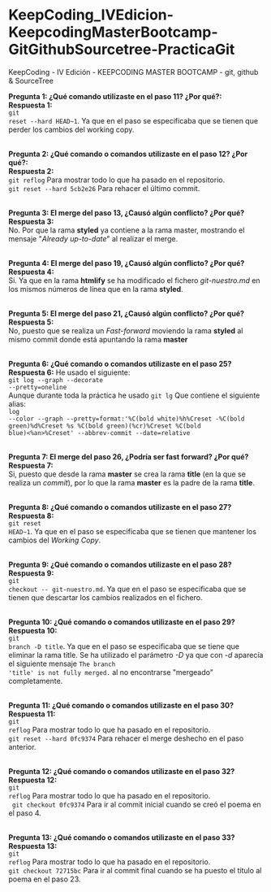 # KeepCoding_IVEdicion-KeepcodingMasterBootcamp-GitGithubSourcetree-PracticaGit
KeepCoding - IV Edición - KEEPCODING MASTER BOOTCAMP - git, github &amp; SourceTree

**Pregunta 1: ¿Qué comando utilizaste en el paso 11? ¿Por qué?:** <br />
**Respuesta 1:** <br />
<code>git reset --hard HEAD~1</code>. Ya que en el paso se especificaba que se tienen que perder los cambios del working copy.
<br /><br />

**Pregunta 2: ¿Qué comando o comandos utilizaste en el paso 12? ¿Por qué?:** <br />
**Respuesta 2:** <br />
<code>git reflog</code> Para mostrar todo lo que ha pasado en el repositorio.<br />
<code>git reset --hard 5cb2e26</code> Para rehacer el último commit.
<br /><br />

**Pregunta 3: El merge del paso 13, ¿Causó algún conflicto? ¿Por qué?** <br />
**Respuesta 3:** <br />
No. Por que la rama **styled** ya contiene a la rama master, mostrando el mensaje "*Already up-to-date*" al realizar el merge.
<br /><br />

**Pregunta 4: El merge del paso 19, ¿Causó algún conflicto? ¿Por qué?** <br />
**Respuesta 4:** <br />
Si. Ya que en la rama **htmlify** se ha modificado el fichero *git-nuestro.md* en los mismos números de línea que en la rama **styled**.
<br /><br />

**Pregunta 5: El merge del paso 21, ¿Causó algún conflicto? ¿Por qué?** <br />
**Respuesta 5:** <br />
No, puesto que se realiza un *Fast-forward* moviendo la rama **styled** al mismo commit donde está apuntando la rama **master**
<br /><br />

**Pregunta 6: ¿Qué comando o comandos utilizaste en el paso 25?** <br />
**Respuesta 6:** He usado el siguiente:<br />
<code>git log --graph --decorate --pretty=oneline</code><br />
Aunque durante toda la práctica he usado <code>git lg</code> Que contiene el siguiente alias:<br />
<code>log --color --graph --pretty=format:'%C(bold white)%h%Creset -%C(bold green)%d%Creset %s %C(bold green)(%cr)%Creset %C(bold blue)&lt;%an&gt;%Creset' --abbrev-commit --date=relative</code>
<br /><br />

**Pregunta 7: El merge del paso 26, ¿Podría ser fast forward? ¿Por qué?** <br />
**Respuesta 7:** <br />
Si, puesto que desde la rama **master** se crea la rama **title** (en la que se realiza un *commit*), por lo que la rama **master** es la padre de la rama **title**.
<br /><br />

**Pregunta 8: ¿Qué comando o comandos utilizaste en el paso 27?** <br />
**Respuesta 8:** <br />
<code>git reset HEAD~1</code>. Ya que en el paso se especificaba que se tienen que mantener los cambios del *Working Copy*.
<br /><br />

**Pregunta 9: ¿Qué comando o comandos utilizaste en el paso 28?** <br />
**Respuesta 9:** <br />
<code>git checkout -- git-nuestro.md</code>. Ya que en el paso se especificaba que se tienen que descartar los cambios realizados en el fichero.
<br /><br />

**Pregunta 10: ¿Qué comando o comandos utilizaste en el paso 29?** <br />
**Respuesta 10:** <br />
<code>git branch -D title</code>. Ya que en el paso se especificaba que se tiene que eliminar la rama title. Se ha utilizado el parámetro *-D* ya que con *-d* aparecía el siguiente mensaje <code>The branch 'title' is not fully merged.</code> al no encontrarse "mergeado" completamente.
<br /><br />

**Pregunta 11: ¿Qué comando o comandos utilizaste en el paso 30?** <br />
**Respuesta 11:** <br />
<code>git reflog</code> Para mostrar todo lo que ha pasado en el repositorio.<br />
<code>git reset --hard 0fc9374</code> Para rehacer el merge deshecho en el paso anterior.
<br /><br />

**Pregunta 12: ¿Qué comando o comandos utilizaste en el paso 32?** <br />
**Respuesta 12:** <br />
<code>git reflog</code> Para mostrar todo lo que ha pasado en el repositorio.<br />
<code> git checkout 0fc9374</code> Para ir al commit inicial cuando se creó el poema en el paso 4.
<br /><br />

**Pregunta 13: ¿Qué comando o comandos utilizaste en el paso 33?** <br />
**Respuesta 13:** <br />
<code>git reflog</code> Para mostrar todo lo que ha pasado en el repositorio.<br />
<code>git checkout 72715bc</code> Para ir al commit final cuando se ha puesto el título al poema en el paso 23.
<br /><br />
